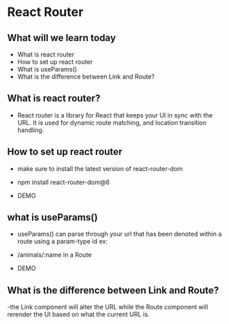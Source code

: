 # React Router

## What will we learn today

- What is react router
- How to set up react router
- What is useParams()
- What is the difference between Link and Route?

## What is react router?

- React router is a library for React that keeps your UI in sync with the URL. It is used for dynamic route matching, and location transition handling. 

## How to set up react router
- make sure to install the latest version of react-router-dom
- npm install react-router-dom@6

- DEMO

## what is useParams()
- useParams() can parse through your url that has been denoted within a route using a param-type id ex:<br>
- /animals/:name in a Route

- DEMO

## What is the difference between Link and Route?

-the Link component will alter the URL while the Route component will rerender the UI based on what the current URL is.